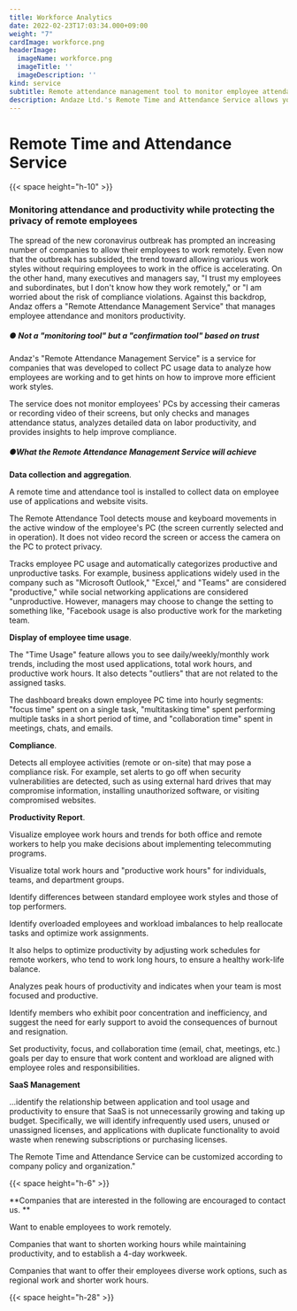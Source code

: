 ```yaml
---
title: Workforce Analytics
date: 2022-02-23T17:03:34.000+09:00
weight: "7"
cardImage: workforce.png
headerImage:
  imageName: workforce.png
  imageTitle: ''
  imageDescription: ''
kind: service
subtitle: Remote attendance management tool to monitor employee attendance and productivity
description: Andaze Ltd.'s Remote Time and Attendance Service allows you to monitor attendance and productivity while protecting the privacy of your remote employees. The service provides the ability to review and manage time and attendance status, analyze detailed data on labor productivity, and provide insights to help improve compliance.
---
```

# **Remote Time and Attendance Service**

{{< space height="h-10" >}}

### Monitoring attendance and productivity while protecting the privacy of remote employees

The spread of the new coronavirus outbreak has prompted an increasing number of companies to allow their employees to work remotely. Even now that the outbreak has subsided, the trend toward allowing various work styles without requiring employees to work in the office is accelerating. On the other hand, many executives and managers say, "I trust my employees and subordinates, but I don't know how they work remotely," or "I am worried about the risk of compliance violations. Against this backdrop, Andaz offers a "Remote Attendance Management Service" that manages employee attendance and monitors productivity.

##### ● Not a "monitoring tool" but a "confirmation tool" based on trust

Andaz's "Remote Attendance Management Service" is a service for companies that was developed to collect PC usage data to analyze how employees are working and to get hints on how to improve more efficient work styles.

The service does not monitor employees' PCs by accessing their cameras or recording video of their screens, but only checks and manages attendance status, analyzes detailed data on labor productivity, and provides insights to help improve compliance.

##### ●What the Remote Attendance Management Service will achieve

**Data collection and aggregation**.

A remote time and attendance tool is installed to collect data on employee use of applications and website visits.

The Remote Attendance Tool detects mouse and keyboard movements in the active window of the employee's PC (the screen currently selected and in operation). It does not video record the screen or access the camera on the PC to protect privacy.

Tracks employee PC usage and automatically categorizes productive and unproductive tasks. For example, business applications widely used in the company such as "Microsoft Outlook," "Excel," and "Teams" are considered "productive," while social networking applications are considered "unproductive. However, managers may choose to change the setting to something like, "Facebook usage is also productive work for the marketing team.

**Display of employee time usage**.

The "Time Usage" feature allows you to see daily/weekly/monthly work trends, including the most used applications, total work hours, and productive work hours. It also detects "outliers" that are not related to the assigned tasks.

The dashboard breaks down employee PC time into hourly segments: "focus time" spent on a single task, "multitasking time" spent performing multiple tasks in a short period of time, and "collaboration time" spent in meetings, chats, and emails.

**Compliance**.

Detects all employee activities (remote or on-site) that may pose a compliance risk. For example, set alerts to go off when security vulnerabilities are detected, such as using external hard drives that may compromise information, installing unauthorized software, or visiting compromised websites.

**Productivity Report**.

Visualize employee work hours and trends for both office and remote workers to help you make decisions about implementing telecommuting programs.

Visualize total work hours and "productive work hours" for individuals, teams, and department groups.

Identify differences between standard employee work styles and those of top performers.

Identify overloaded employees and workload imbalances to help reallocate tasks and optimize work assignments.

It also helps to optimize productivity by adjusting work schedules for remote workers, who tend to work long hours, to ensure a healthy work-life balance.

Analyzes peak hours of productivity and indicates when your team is most focused and productive.

Identify members who exhibit poor concentration and inefficiency, and suggest the need for early support to avoid the consequences of burnout and resignation.

Set productivity, focus, and collaboration time (email, chat, meetings, etc.) goals per day to ensure that work content and workload are aligned with employee roles and responsibilities.

**SaaS Management**

...identify the relationship between application and tool usage and productivity to ensure that SaaS is not unnecessarily growing and taking up budget. Specifically, we will identify infrequently used users, unused or unassigned licenses, and applications with duplicate functionality to avoid waste when renewing subscriptions or purchasing licenses.

The Remote Time and Attendance Service can be customized according to company policy and organization."

{{< space height="h-6" >}}

**Companies that are interested in the following are encouraged to contact us. **

Want to enable employees to work remotely.

Companies that want to shorten working hours while maintaining productivity, and to establish a 4-day workweek.

Companies that want to offer their employees diverse work options, such as regional work and shorter work hours.

{{< space height="h-28" >}}
